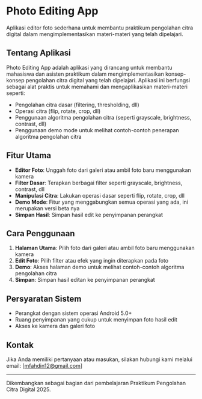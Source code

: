 # Photo Editing App

Aplikasi editor foto sederhana untuk membantu praktikum pengolahan citra digital dalam mengimplementasikan materi-materi yang telah dipelajari.

## Tentang Aplikasi

Photo Editing App adalah aplikasi yang dirancang untuk membantu mahasiswa dan asisten praktikum dalam mengimplementasikan konsep-konsep pengolahan citra digital yang telah dipelajari. Aplikasi ini berfungsi sebagai alat praktis untuk memahami dan mengaplikasikan materi-materi seperti:

- Pengolahan citra dasar (filtering, thresholding, dll)
- Operasi citra (flip, rotate, crop, dll)
- Penggunaan algoritma pengolahan citra (seperti grayscale, brightness, contrast, dll)
- Penggunaan demo mode untuk melihat contoh-contoh penerapan algoritma pengolahan citra

## Fitur Utama

- **Editor Foto**: Unggah foto dari galeri atau ambil foto baru menggunakan kamera
- **Filter Dasar**: Terapkan berbagai filter seperti grayscale, brightness, contrast, dll
- **Manipulasi Citra**: Lakukan operasi dasar seperti flip, rotate, crop, dll
- **Demo Mode**: Fitur yang menggabungkan semua operasi yang ada, ini merupakan versi beta nya 
- **Simpan Hasil**: Simpan hasil edit ke penyimpanan perangkat

## Cara Penggunaan

1. **Halaman Utama**: Pilih foto dari galeri atau ambil foto baru menggunakan kamera
2. **Edit Foto**: Pilih filter atau efek yang ingin diterapkan pada foto
3. **Demo**: Akses halaman demo untuk melihat contoh-contoh algoritma pengolahan citra
4. **Simpan**: Simpan hasil editan ke penyimpanan perangkat

## Persyaratan Sistem

- Perangkat dengan sistem operasi Android 5.0+
- Ruang penyimpanan yang cukup untuk menyimpan foto hasil edit
- Akses ke kamera dan galeri foto

## Kontak

Jika Anda memiliki pertanyaan atau masukan, silakan hubungi kami melalui email: [mfahdin12@gmail.com]

---

Dikembangkan sebagai bagian dari pembelajaran Praktikum Pengolahan Citra Digital 2025.
